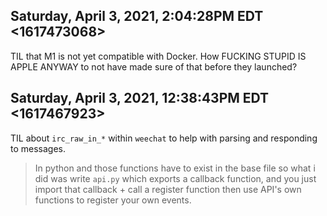## Saturday, April 3, 2021, 2:04:28PM EDT <1617473068>

TIL that M1 is not yet compatible with Docker. How FUCKING STUPID IS
APPLE ANYWAY to not have made sure of that before they launched?

## Saturday, April 3, 2021, 12:38:43PM EDT <1617467923>

TIL about `irc_raw_in_*` within `weechat` to help with parsing and
responding to messages.

> In python and those functions have to exist in the base file  so
what i did was write `api.py` which exports a callback function, and you just
import that callback + call a register function then use API's own
functions to register your own events.
